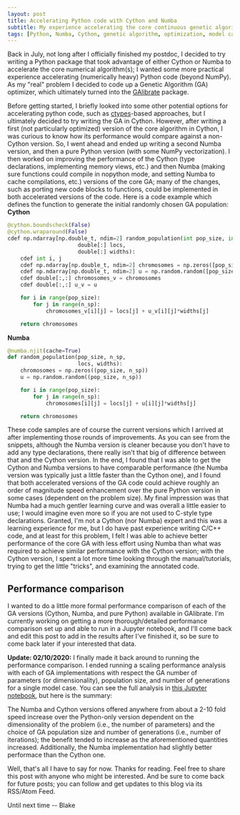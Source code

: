```yaml
---
layout: post
title: Accelerating Python code with Cython and Numba
subtitle: My experience accelerating the core continuous genetic algorithm of the GAlibrate package
tags: [Python, Numba, Cython, genetic algorithm, optimization, model calibration]
---
```


Back in July, not long after I officially finished my postdoc, I decided to try writing a Python package that took advantage of either Cython or Numba to accelerate the core numerical algorithm(s); I wanted some more practical experience accelerating (numerically heavy) Python code (beyond NumPy). As my "real" problem I decided to code up a Genetic Algorithm (GA) optimizer, which ultimately turned into the [GAlibrate](https://github.com/blakeaw/GAlibrate) package.

Before getting started, I briefly looked into some other potential options for accelerating python code, such as [ctypes]()-based approaches, but I ultimately decided to try writing the GA in Cython. However, after writing a first (not particularly optimized) version of the core algorithm in Cython, I was curious to know how its performance would compare against a non-Cython version. So, I went ahead and ended up writing a second Numba version, and then a pure Python version (with some NumPy vectorization). I then worked on improving the performance of the Cython (type declarations, implementing memory views, etc.) and then Numba (making sure functions could compile in nopython mode, and setting Numba to cache compilations, etc.) versions of the core GA; many of the changes, such as porting new code blocks to functions, could be implemented in both accelerated versions of the code. Here is a code example which defines the function to generate the initial randomly chosen GA population:
**Cython**
```python
@cython.boundscheck(False)
@cython.wraparound(False)
cdef np.ndarray[np.double_t, ndim=2] random_population(int pop_size, int n_sp,
                      double[:] locs,
                      double[:] widths):
    cdef int i, j
    cdef np.ndarray[np.double_t, ndim=2] chromosomes = np.zeros([pop_size, n_sp], dtype=np.double)
    cdef np.ndarray[np.double_t, ndim=2] u = np.random.random([pop_size, n_sp])
    cdef double[:,:] chromosomes_v = chromosomes
    cdef double[:,:] u_v = u

    for i in range(pop_size):
        for j in range(n_sp):
            chromosomes_v[i][j] = locs[j] + u_v[i][j]*widths[j]

    return chromosomes
```    
**Numba**
```python
@numba.njit(cache=True)
def random_population(pop_size, n_sp,
                      locs, widths):
    chromosomes = np.zeros((pop_size, n_sp))
    u = np.random.random((pop_size, n_sp))

    for i in range(pop_size):
        for j in range(n_sp):
            chromosomes[i][j] = locs[j] + u[i][j]*widths[j]

    return chromosomes
```      
These code samples are of course the current versions which I arrived at after implementing those rounds of improvements. As you can see from the snippets, although the Numba version is cleaner because you don't have to add any type declarations, there really isn't that big of difference between that and the Cython version. In the end, I found that I was able to get the Cython and Numba versions to have comparable performance (the Numba version was typically just a little faster than the Cython one), and I found that both accelerated versions of the GA code could achieve roughly an order of magnitude speed enhancement over the pure Python version in some cases (dependent on the problem size). My final impression was that Numba had a much gentler learning curve and was overall a little easier to use; I would imagine even more so if you are not used to C-style type declarations. Granted, I'm not a Cython (nor Numba) expert and this was a learning experience for me, but I do have past experience writing C/C++ code, and at least for this problem, I felt I was able to achieve better performance of the core GA with less effort using Numba than what was required to achieve similar performance with the Cython version; with the Cython version, I spent a lot more time looking through the manual/tutorials, trying to get the little "tricks", and examining the annotated code.

## Performance comparison    
I wanted to do a little more formal performance comparison of each of the GA versions (Cython, Numba, and pure Python) available in GAlibrate. I'm currently working on getting a more thorough/detailed performance comparison set up and able to run in a Jupyter notebook, and I'll come back and edit this post to add in the results after I've finished it, so be sure to come back later if your interested that data.

**Update: 02/10/2020:**
I finally made it back around to running the performance comparison. I ended running a scaling performance analysis with each of GA implementations with respect the GA number of parameters (or dimensionality), population size, and number of generations for a single model case. You can see the full analysis in [this Jupyter notebook](https://github.com/blakeaw/galibrate_performance_comparison/blob/master/gao_implementation_scaling_comparison.ipynb), but here is the summary:

The Numba and Cython versions offered anywhere from about a 2-10 fold speed increase over the Python-only version dependent on the dimensionality of the problem (i.e., the number of parameters) and the choice of GA population size and number of generations (i.e., number of iterations); the benefit tended to increase as the aforementioned quantities increased. Additionally, the Numba implementation had slightly better performace than the Cython one.


Well, that's all I have to say for now. Thanks for reading. Feel free to share this post with anyone who might be interested. And be sure to come back for future posts; you can follow and get updates to this blog via its RSS/Atom Feed.

Until next time -- Blake

